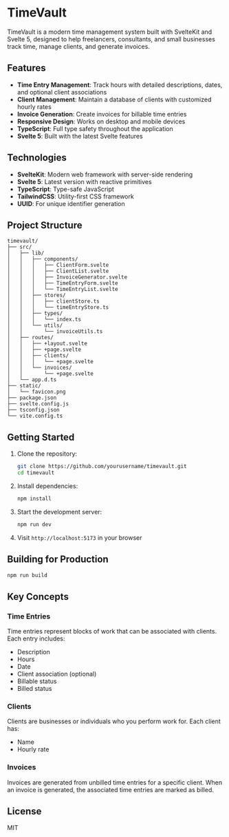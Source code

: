 # TimeVault

TimeVault is a modern time management system built with SvelteKit and Svelte 5, designed to help freelancers, consultants, and small businesses track time, manage clients, and generate invoices.

## Features

- **Time Entry Management**: Track hours with detailed descriptions, dates, and optional client associations
- **Client Management**: Maintain a database of clients with customized hourly rates
- **Invoice Generation**: Create invoices for billable time entries
- **Responsive Design**: Works on desktop and mobile devices
- **TypeScript**: Full type safety throughout the application
- **Svelte 5**: Built with the latest Svelte features

## Technologies

- **SvelteKit**: Modern web framework with server-side rendering
- **Svelte 5**: Latest version with reactive primitives
- **TypeScript**: Type-safe JavaScript
- **TailwindCSS**: Utility-first CSS framework
- **UUID**: For unique identifier generation

## Project Structure

```
timevault/
├── src/
│   ├── lib/
│   │   ├── components/
│   │   │   ├── ClientForm.svelte
│   │   │   ├── ClientList.svelte
│   │   │   ├── InvoiceGenerator.svelte
│   │   │   ├── TimeEntryForm.svelte
│   │   │   └── TimeEntryList.svelte
│   │   ├── stores/
│   │   │   ├── clientStore.ts
│   │   │   └── timeEntryStore.ts
│   │   ├── types/
│   │   │   └── index.ts
│   │   └── utils/
│   │       └── invoiceUtils.ts
│   ├── routes/
│   │   ├── +layout.svelte
│   │   ├── +page.svelte
│   │   ├── clients/
│   │   │   └── +page.svelte
│   │   └── invoices/
│   │       └── +page.svelte
│   └── app.d.ts
├── static/
│   └── favicon.png
├── package.json
├── svelte.config.js
├── tsconfig.json
└── vite.config.ts
```

## Getting Started

1. Clone the repository:
   ```bash
   git clone https://github.com/yourusername/timevault.git
   cd timevault
   ```

2. Install dependencies:
   ```bash
   npm install
   ```

3. Start the development server:
   ```bash
   npm run dev
   ```

4. Visit `http://localhost:5173` in your browser

## Building for Production

```bash
npm run build
```

## Key Concepts

### Time Entries
Time entries represent blocks of work that can be associated with clients. Each entry includes:
- Description
- Hours
- Date
- Client association (optional)
- Billable status
- Billed status

### Clients
Clients are businesses or individuals who you perform work for. Each client has:
- Name
- Hourly rate

### Invoices
Invoices are generated from unbilled time entries for a specific client. When an invoice is generated, the associated time entries are marked as billed.

## License

MIT